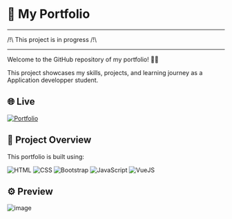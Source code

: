# 💼 My Portfolio

 _____________________________
 /!\ This project is in progress /!\ 
 _____________________________

Welcome to the GitHub repository of my portfolio! 🎨✨  

This project showcases my skills, projects, and learning journey as a Application developper student.  

## 🌐 Live 
[![Portfolio](https://img.shields.io/badge/Portfolio-Visit-FF69B4?style=for-the-badge)](https://elisaleroy.com)

## 📁 Project Overview

This portfolio is built using:  

![HTML](https://img.shields.io/badge/HTML-E34F26?style=for-the-badge&logo=html5&logoColor=white)   ![CSS](https://img.shields.io/badge/CSS-1572B6?style=for-the-badge&logo=css3&logoColor=white)   ![Bootstrap](https://img.shields.io/badge/Bootstrap-7952B3?style=for-the-badge&logo=bootstrap&logoColor=white)   ![JavaScript](https://img.shields.io/badge/JavaScript-F7DF1E?style=for-the-badge&logo=javascript&logoColor=black)   ![VueJS](https://img.shields.io/badge/Vue.js-4FC08D?style=for-the-badge&logo=vue.js&logoColor=white)  

  ## ⚙️ Preview
  ![image](https://github.com/user-attachments/assets/94332e43-e8e2-4004-abb1-f1dc3465a0e0)


